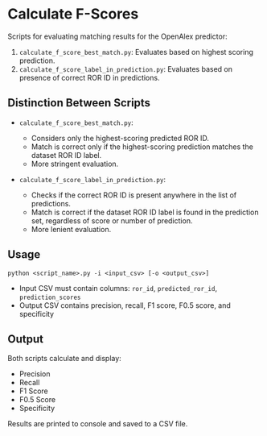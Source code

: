 # Calculate F-Scores

Scripts for evaluating matching results for the OpenAlex predictor:

1. `calculate_f_score_best_match.py`: Evaluates based on highest scoring prediction.
2. `calculate_f_score_label_in_prediction.py`: Evaluates based on presence of correct ROR ID in predictions.

## Distinction Between Scripts

- `calculate_f_score_best_match.py`:
  - Considers only the highest-scoring predicted ROR ID.
  - Match is correct only if the highest-scoring prediction matches the dataset ROR ID label.
  - More stringent evaluation.

- `calculate_f_score_label_in_prediction.py`:
  - Checks if the correct ROR ID is present anywhere in the list of predictions.
  - Match is correct if the dataset ROR ID label is found in the prediction set, regardless of score or number of prediction.
  - More lenient evaluation.

## Usage

```
python <script_name>.py -i <input_csv> [-o <output_csv>]
```

- Input CSV must contain columns: `ror_id`, `predicted_ror_id`, `prediction_scores`
- Output CSV contains precision, recall, F1 score, F0.5 score, and specificity


## Output

Both scripts calculate and display:
- Precision
- Recall
- F1 Score
- F0.5 Score
- Specificity

Results are printed to console and saved to a CSV file.